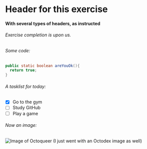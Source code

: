 # Header for this exercise
#### With several types of headers, as instructed

###### Exercise completion is upon us.

###### Some code:

```java
public static boolean areYouOk(){
  return true;
}
```

###### A tasklist for today:

- [x] Go to the gym
- [ ] Study GitHub
- [ ] Play a game

###### Now an image:
![Image of Octoqueer](https://octodex.github.com/images/Octoqueer.png)
(I just went with an Octodex image as well)
